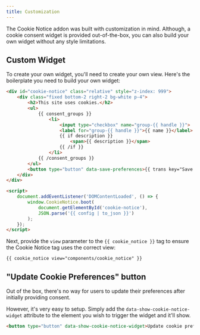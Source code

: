 ```yaml
---
title: Customization
---
```


The Cookie Notice addon was built with customization in mind. Although, a cookie consent widget is provided out-of-the-box, you can also build your own widget without any style limitations.

## Custom Widget

To create your own widget, you'll need to create your own view. Here's the boilerplate you need to build your own widget:

```html
<div id="cookie-notice" class="relative" style="z-index: 999">
    <div class="fixed bottom-2 right-2 bg-white p-4">
        <h2>This site uses cookies.</h2>
        <ul>
            {{ consent_groups }}
                <li>
                    <input type="checkbox" name="group-{{ handle }}">
                    <label for="group-{{ handle }}">{{ name }}</label>
                    {{ if description }}
                        <span>{{ description }}</span>
                    {{ /if }}
                </li>
            {{ /consent_groups }}
        </ul>
        <button type="button" data-save-preferences>{{ trans key="Save Preferences" }}</button>
    </div>
</div>

<script>
    document.addEventListener('DOMContentLoaded', () => {
        window.CookieNotice.boot(
            document.getElementById('cookie-notice'),
            JSON.parse('{{ config | to_json }}')
        );
    });
</script>
```

Next, provide the `view` parameter to the `{{ cookie_notice }}` tag to ensure the Cookie Notice tag uses the correct view:

```antlers
{{ cookie_notice view="components/cookie_notice" }}
```

## "Update Cookie Preferences" button

Out of the box, there's no way for users to update their preferences after initially providing consent.

However, it's very easy to setup. Simply add the `data-show-cookie-notice-widget` attribute to the element you wish to trigger the widget and it'll show.

```html
<button type="button" data-show-cookie-notice-widget>Update cookie preferences</button>
```
